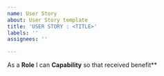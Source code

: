 ```yaml
---
name: User Story
about: User Story template
title: 'USER STORY : <TITLE>'
labels: ''
assignees: ''

---
```


As a **Role** I can **Capability** so that received benefit**
